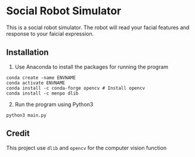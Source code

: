 # Social Robot Simulator

This is a social robot simulator. The robot will read your facial features and response to your faicial expression.

## Installation

1. Use Anaconda to install the packages for running the program
```shell script
conda create -name ENVNAME
conda activate ENVNAME
conda install -c conda-forge opencv # Install opencv
conda install -c menpo dlib
```

2. Run the program using Python3
```shell script
python3 main.py
```

## Credit
This project use `dlib` and `opencv` for the computer vision function

